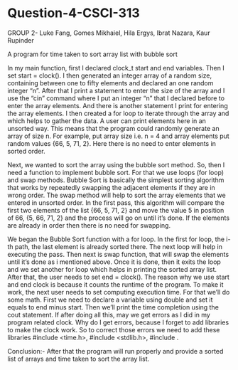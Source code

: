 # Question-4-CSCI-313
GROUP 2- Luke Fang, Gomes Mikhaiel, Hila Ergys, Ibrat Nazara, Kaur Rupinder

A program for time taken to sort array list with bubble sort
      
In my main function, first I declared clock_t start and end variables. Then I set start = clock(). I then generated an integer array of a random size, containing between one to fifty elements and declared an one random integer “n”. After that I print a statement to enter the size of the array and I use the “cin” command where I put an integer “n” that I declared before to enter the array elements. And there is another statement I print for entering the array elements. I then created a for loop to iterate through the array and which helps to gather the data. A user can print elements here in an unsorted way. This means that the program could randomly generate an array of size n. For example, put array size i.e. n = 4 and array elements put random values {66, 5, 71, 2}. Here there is no need to enter elements in sorted order. 



Next, we wanted to sort the array using the bubble sort method. So, then I need a function to implement bubble sort. For that we use loops (for loop) and swap methods. Bubble Sort is basically the simplest sorting algorithm that works by repeatedly swapping the adjacent elements if they are in wrong order. The swap method will help to sort the array elements that we entered in unsorted order. In the first pass, this algorithm will compare the first two elements of the list {66, 5, 71, 2} and move the value 5 in position of 66, {5, 66, 71, 2} and the process will go on until it’s done. If the elements are already in order then there is no need for swapping.



We began the Bubble Sort function with a for loop. In the first for loop, the i-th path, the last element is already sorted there. The next loop will help in executing the pass. Then next is swap function, that will swap the elements until it’s done as i mentioned above. Once it is done, then it exits the loop and we set another for loop which helps in printing the sorted array list. After that, the user needs to set end = clock(). The reason why we use start and end clock is because it counts the runtime of the program. To make it work, the next user needs to set computing execution time. For that we’ll do some math. First we need to declare a variable using double and set it equals to end minus start. Then we’ll print the time completion using the cout statement. If after doing all this, may we get errors as I did in my program related clock. Why do I get errors, because I forget to add libraries to make the clock work. So to correct those errors we need to add these libraries #include <time.h>, #include <stdlib.h>, #include <iomanip>. 
  


Conclusion:- After that the program will run properly and provide a sorted list of arrays and time taken to sort the array list.
